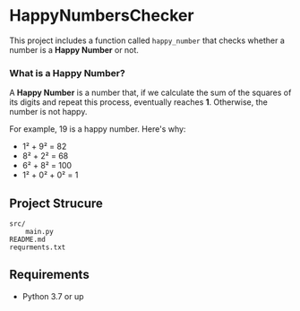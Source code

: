 # HappyNumbersChecker

This project includes a function called `happy_number` that checks whether a number is a **Happy Number** or not.  

### What is a Happy Number?  
A **Happy Number** is a number that, if we calculate the sum of the squares of its digits and repeat this process, eventually reaches **1**. Otherwise, the number is not happy.

For example, 19 is a happy number. Here's why:
- 1² + 9² = 82
- 8² + 2² = 68
- 6² + 8² = 100
- 1² + 0² + 0² = 1

## Project Strucure
```
src/
    main.py
README.md
requrments.txt
```

## Requirements
- Python 3.7 or up
